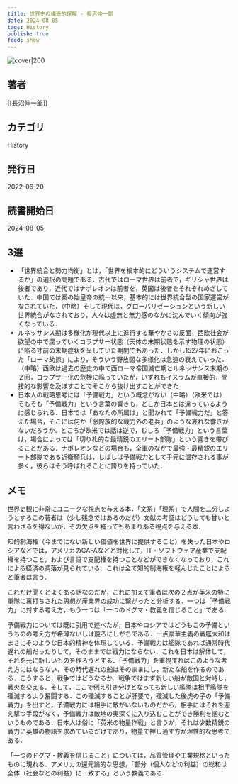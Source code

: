 ```yaml
---
title: 世界史の構造的理解 - 長沼伸一郎
date: 2024-08-05
tags: History
publish: true
feed: show
---
```

![cover|200](http://books.google.com/books/content?id=LrN0EAAAQBAJ&printsec=frontcover&img=1&zoom=1&edge=curl&source=gbs_api)
## 著者
[[長沼伸一郎]]
## カテゴリ
History
## 発行日
2022-06-20
## 読書開始日
2024-08-05

## 3選
 - 「世界統合と勢力均衡」とは，「世界を根本的にどういうシステムで運営するか」の選択の問題である．古代ではローマ世界は前者で，ギリシャ世界は後者であり，近代ではナポレオンは前者を，英国は後者をそれぞれめざしていた．中国では秦の始皇帝の統一以来，基本的には世界統合型の国家運営がなされていた．（中略）そして現代は，グローバリゼーションという新しい世界統合がなされており，人々は虚無と無力感のなかに沈んでいく傾向が強くなっている．
 - ルネッサンス期は多様化が現代以上に進行する華やかさの反面，西欧社会が欲望の中で腐っていくコラプサー状態（天体の末期状態を示す物理の状態）に陥る寸前の末期症状を呈していた期間でもあった．しかし1527年におこった「ローマ劫掠」により，そういう野放図な多様化は急速の衰えていった．（中略）西欧は過去の歴史の中で西ローマ帝国滅亡期とルネッサンス末期の２回，コラプサー化の危機に陥っていたが，いずれもイスラムが直接的，間接的な影響を及ぼすことでそこから抜け出すことができた
 - 日本人の戦略思考には「予備戦力」という概念がない（中略）（欧米では）そもそも「予備戦力」という言葉の響きも，どこか日本とは違っているように感じられる．日本では「あなたの所属は」と聞かれて「予備戦力だ」と答えた場合，そこには何か「窓際族的な戦力外の老兵」のような哀れな響きがないだろうか．ところが欧米では話は逆で，むしろ「予備戦力」という言葉は，場合によっては「切り札的な最精鋭のエリート部隊」という響きを帯びることがある．ナポレオンなどの場合も，全軍のなかで最強・最精鋭のエリート部隊である近衛騎兵は，しばしば予備戦力として手元に温存される事が多く，彼らはそう呼ばれることに誇りを持っていた．
## メモ
世界史観に非常にユニークな視点を与える本．「文系」「理系」で人間を二分しようとするこの著者は（少し残念ではあるのだが）文献の考証はどうしても甘いと言わざるを得ないが，その欠点を補ってもあまりある視点を与える本．

知的制海権（今までにない新しい価値を世界に提供すること）を失った日本やロシアなどでは，アメリカのGAFAなどと対比して，IT・ソフトウェア産業で支配権を持つこと，および言語で支配権を持つことなどができなくなっており，これによる経済の凋落が見られている．これは全て知的制海権を軽んじたことによると筆者は言う．

これだけ聞くとよくある話なのだが，これに加えて筆者は次の２点が英米の特に軍隊に裏打ちされた思想が産業界の成功に繋がったと分析する．一つは「予備戦力」に対する考え方，もう一つは「一つのドグマ・教義を信じること」である．

予備戦力については既に引用で述べたが，日本やロシアではどうもこの予備というものの考え方が希薄ないしは蔑ろにしがちである．一点豪華主義の戦艦大和はまさにそのような日本的精神を体現している．予備戦力は艦隊であれば通常時代遅れの船だったりして，そのままでは戦力にならない．これを日本は解体して，それを元に新しいものを作ろうとする．「予備戦力」を重視すればこのような考え方にはならない．その時代遅れの船はそのままにし，新たな船を作るのである．こうすると，戦争ではどうなるか．戦争ではまず新しい船が敵国と対峙し，戦火を交える．そして，ここで例え引き分けとなっても新しい艦隊は相手艦隊を殲滅するよう奮闘する．この殲滅することが肝要で，殲滅した後虎の子の「予備戦力」を出すと，予備戦力には相手に敵がいないものだから，相手にはそれを迎え撃つ手段がなく，予備戦力は敵地の奥深くに入り込むことができ勝利を掴むというものである．日本人は俗に「英米の物量作戦」と言うが，それは少数精鋭の戦力に英雄の物語を求めているだけであり，物量で押し通す方が理性的な思考である．

「一つのドグマ・教義を信じること」については，品質管理や工業規格といったものに現れる．アメリカの還元論的な思想，「部分（個人などの利益）の総和は全体（社会などの利益）に一致する」という教義である．
